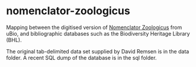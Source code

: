 nomenclator-zoologicus
======================

Mapping between the digitised version of [Nomenclator Zoologicus](http://uio.mbl.edu/NomenclatorZoologicus/) from uBio, and bibliographic databases such as the Biodiversity Heritage Library (BHL).

The original tab-delimited data set supplied by David Remsen is in the data folder. A recent SQL dump of the database is in the sql folder.